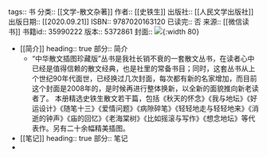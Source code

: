 tags:: 书
分类:: [[文学-散文杂著]]
作者:: [[史铁生]]
出版社:: [[人民文学出版社]]
出版日期:: [[2020.09.21]]
ISBN:: 9787020163120
已读完:: 否
来源:: [[微信读书]]
书籍id:: 35990222
版本:: 5372861
封面:: ![](https://wfqqreader-1252317822.image.myqcloud.com/cover/222/35990222/s_35990222.jpg){:width 80}

- [[简介]]
  heading:: true
  部分:: 简介
	- “中华散文插图珍藏版”丛书是我社长销不衰的一套散文丛书，在读者心中已经是值得信赖的散文经典，也是社里的常备书目；同时，这套丛书从上个世纪90年代面世，已经换过几次封面，每次都有新的名家增加，而目前这个封面是2008年的，是时候再进行整体换新，以全新的面貌推向新老读者了。 本册精选史铁生散文若干篇，包括《秋天的怀念》《我与地坛》《好运设计》《随笔十三》《爱情问题》《病隙碎笔》《轻轻地走与轻轻地来》《消逝的钟声》《庙的回忆》《老海棠树》《比如摇滚与写作》《想念地坛》等代表作。另有二十余幅精美插图。
- [[笔记]]
  heading:: true
  部分:: 笔记
-